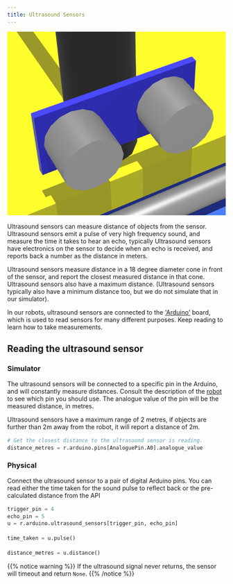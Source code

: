 ```yaml
---
title: Ultrasound Sensors
---
```


![Ultrasound sensor](../assets/img/api/ultrasound.png?width=300px)

Ultrasound sensors can measure distance of objects from the sensor. Ultrasound sensors emit a pulse of very high frequency sound, and measure the time it takes to hear an echo, typically Ultrasound sensors have electronics on the sensor to decide when an echo is received, and reports back a number as the distance in meters.

Ultrasound sensors measure distance in a 18 degree diameter cone in front of the sensor, and report the closest measured distance in that cone. Ultrasound sensors also have a maximum distance. (Ultrasound sensors typically also have a minimum distance too, but we do not simulate that in our simulator).

In our robots, ultrasound sensors are connected to the ['Arduino'](/api/arduino) board, which is used to read sensors for many different purposes. Keep reading to learn how to take measurements.

## Reading the ultrasound sensor

### Simulator

The ultrasound sensors will be connected to a specific pin in the Arduino, and will constantly measure distances. Consult the description of the [robot](/robots/) to see which pin you should use. The analogue value of the pin will be the measured distance, in metres.

Ultrasound sensors have a maximum range of 2 metres, if objects are further than 2m away from the robot, it will report a distance of 2m.

``` python
# Get the closest distance to the ultrasound sensor is reading.
distance_metres = r.arduino.pins[AnaloguePin.A0].analogue_value
```

### Physical

Connect the ultrasound sensor to a pair of digital Arduino pins. You can read either the time taken for the sound pulse to reflect back or the pre-calculated distance from the API

``` python
trigger_pin = 4
echo_pin = 5
u = r.arduino.ultrasound_sensors[trigger_pin, echo_pin]

time_taken = u.pulse()

distance_metres = u.distance()
```

{{% notice warning %}}
If the ultrasound signal never returns, the sensor will timeout and
return `None`.
{{% /notice %}}
